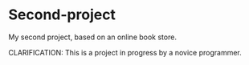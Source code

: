 # Second-project
My second project, based on an online book store.

CLARIFICATION: This is a project in progress by a novice programmer.
